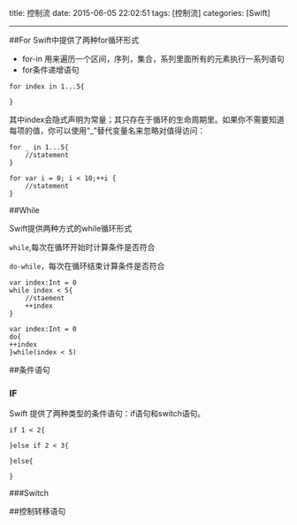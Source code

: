 title: 控制流
date: 2015-06-05 22:02:51
tags: [控制流]
categories: [Swift]

---
##For
Swift中提供了两种for循环形式

+ for-in 用来遍历一个区间，序列，集合，系列里面所有的元素执行一系列语句
+ for条件递增语句

```
for index in 1...5{

}
```
其中index会隐式声明为常量；其只存在于循环的生命周期里。如果你不需要知道每项的值，你可以使用“_”替代变量名来忽略对值得访问：

```
for _ in 1...5{
	//statement
}
```

```
for var i = 0; i < 10;++i {
	//statement
}
```

##While

Swift提供两种方式的while循环形式

`while`,每次在循环开始时计算条件是否符合

`do-while`，每次在循环结束计算条件是否符合

```
var index:Int = 0
while index < 5{
	//staement
	++index
}
```

```
var index:Int = 0
do{
++index
}while(index < 5)
```


##条件语句
### IF
Swift 提供了两种类型的条件语句：if语句和switch语句。

```
if 1 < 2{

}else if 2 < 3{

}else{

}
```
###Switch


##控制转移语句
